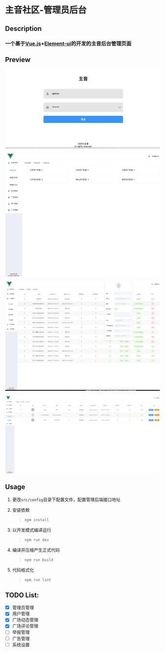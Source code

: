 # 主音社区-管理员后台

## Description

### 一个基于[Vue.js](https://github.com/vuejs/vue)+[Element-ui](https://github.com/ElemeFE/element)的开发的主音后台管理页面

## Preview

![](preview1.png)  

![](preview2.png)  

![](preview3.png)  

![](preview4.png)  

## Usage
1. 更改```src/config```目录下配置文件，配置管理后端接口地址
2. 安装依赖
    > ```bash
    > npm install
    > ```

3. 以开发模式编译运行
    > ```bash
    > npm run dev
    > ```

4. 编译并压缩产生正式代码
    > ```bash
    > npm run build
    > ```

5. 代码格式化
    > ```bash
    > npm run lint
    > ```

## TODO List:
- [x] 管理员管理
- [x] 用户管理
- [x] 广场动态管理
- [x] 广场评论管理
- [ ] 举报管理
- [ ] 广告管理
- [ ] 系统设置